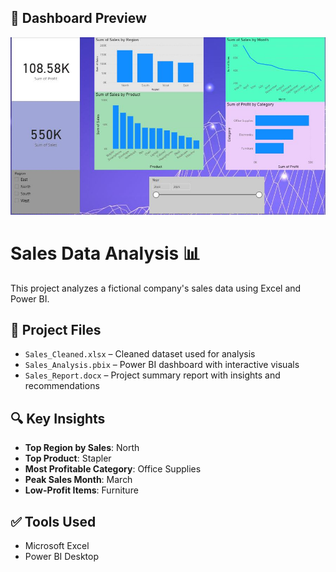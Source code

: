 ## 📸 Dashboard Preview
![Dashboard Preview](https://raw.githubusercontent.com/AffanKhan0908/sales-data-analysis/refs/heads/main/Sales%20Analysis.JPG)


# Sales Data Analysis 📊  

This project analyzes a fictional company's sales data using Excel and Power BI.

## 📁 Project Files

- `Sales_Cleaned.xlsx` – Cleaned dataset used for analysis
- `Sales_Analysis.pbix` – Power BI dashboard with interactive visuals
- `Sales_Report.docx` – Project summary report with insights and recommendations

## 🔍 Key Insights
- **Top Region by Sales**: North
- **Top Product**: Stapler
- **Most Profitable Category**: Office Supplies
- **Peak Sales Month**: March
- **Low-Profit Items**: Furniture

## ✅ Tools Used
- Microsoft Excel
- Power BI Desktop
